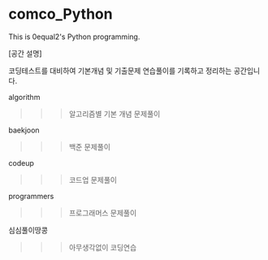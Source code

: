 # comco_Python

This is 0equal2's Python programming. 

[공간 설명]

코딩테스트를 대비하여 기본개념 및 기출문제 연습풀이를 기록하고 정리하는 공간입니다. 

algorithm 
>>> 알고리즘별 기본 개념 문제풀이

baekjoon
>>> 백준 문제풀이

codeup
>>> 코드업 문제풀이

programmers
>>> 프로그래머스 문제풀이

심심풀이땅콩
>>> 아무생각없이 코딩연습
